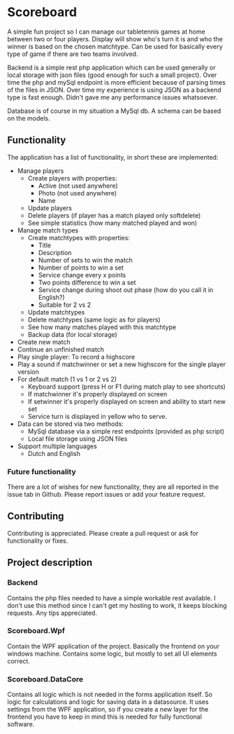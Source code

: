 # Scoreboard

A simple fun project so I can manage our tabletennis games at home between two or four players. Display will show who's turn it is and who the winner is based on the chosen matchtype. Can be used for basically every type of game if there are two teams involved.

Backend is a simple rest php application which can be used generally or local storage with json files (good enough for such a small project). Over time the php and mySql endpoint is more efficient because of parsing times of the files in JSON. Over time my experience is using JSON as a backend type is fast enough. Didn't gave me any performance issues whatsoever.

Database is of course in my situation a MySql db. A schema can be based on the models.

## Functionality
The application has a list of functionality, in short these are implemented:
- Manage players
  - Create players with properties:
    -  Active (not used anywhere)
    -  Photo (not used anywhere)
    -  Name
  - Update players
  - Delete players (if player has a match played only softdelete)
  - See simple statistics (how many matched played and won)
- Manage match types
  - Create matchtypes with properties:
    - Title
    - Description
    - Number of sets to win the match
    - Number of points to win a set
    - Service change every x points
    - Two points difference to win a set
    - Service change during shoot out phase (how do you call it in English?)
    - Suitable for 2 vs 2
  - Update matchtypes
  - Delete matchtypes (same logic as for players)
  - See how many matches played with this matchtype
  - Backup data (for local storage)
- Create new match
- Continue an unfinished match
- Play single player: To record a highscore
- Play a sound if matchwinner or set a new highscore for the single player version
- For default match (1 vs 1 or 2 vs 2)
  - Keyboard support (press H or F1 during match play to see shortcuts)
  - If matchwinner it's properly displayed on screen
  - If setwinner it's properly displayed on screen and ability to start new set
  - Service turn is displayed in yellow who to serve.
- Data can be stored via two methods:
  - MySql database via a simple rest endpoints (provided as php script)
  - Local file storage using JSON files 
- Support multiple languages
  - Dutch and English

### Future functionality
There are a lot of wishes for new functionality, they are all reported in the issue tab in Github. Please report issues or add your feature request.

## Contributing
Contributing is appreciated. Please create a pull request or ask for functionality or fixes.

## Project description

### Backend
Contains the php files needed to have a simple workable rest available. I don't use this method since I can't get my hosting to work, it keeps blocking requests. Any tips appreciated.

### Scoreboard.Wpf
Contain the WPF application of the project. Basically the frontend on your windows machine. Contains some logic, but mostly to set all UI elements correct.

### Scoreboard.DataCore
Contains all logic which is not needed in the forms application itself. So logic for calculations and logic for saving data in a datasource. It uses settings from the WPF application, so if you create a new layer for the frontend you have to keep in mind this is needed for fully functional software.
